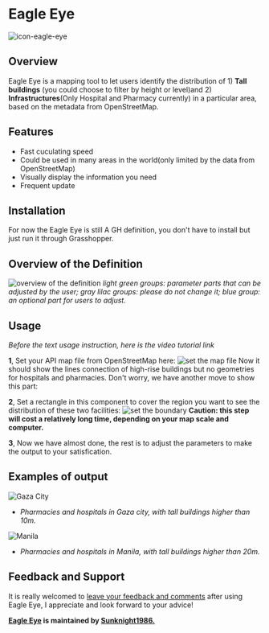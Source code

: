 # Eagle Eye
![icon-eagle-eye](https://user-images.githubusercontent.com/88772212/130043618-0f3d9ee4-57ff-43b3-9ee6-c0e91202c806.png)
## Overview 
Eagle Eye is a mapping tool to let users identify the distribution of 1) **Tall buildings** (you could choose to filter by height or level)and 2) **Infrastructures**(Only Hospital and Pharmacy currently) in a particular area, based on the metadata from OpenStreetMap.
## Features 
- Fast cuculating speed
- Could be used in many areas in the world(only limited by the data from OpenStreetMap)
- Visually display the information you need
- Frequent update
## Installation
For now the Eagle Eye is still A GH definition, you don't have to install but just run it through Grasshopper.
## Overview of the Definition
![overview of the definition](https://user-images.githubusercontent.com/88772212/130314660-cba453e5-da37-4c73-851d-7c779da1dae0.png)
*light green groups: parameter parts that can be adjusted by the user; gray lilac groups: please do not change it; blue group: an optional part for users to adjust.*
## Usage
*Before the text usage instruction, here is the video tutorial link*

**1**, Set your API map file from OpenStreetMap here:
![set the map file](https://user-images.githubusercontent.com/88772212/130316109-0482bb8c-5273-4f17-84a3-9e74f48e8576.png)
Now it should show the lines connection of high-rise buildings but no geometries for hospitals and pharmacies. Don't worry, we have another move to show this part:

**2**, Set a rectangle in this component to cover the region you want to see the distribution of these two facilities:
![set the boundary](https://user-images.githubusercontent.com/88772212/130316429-cbba50ee-8416-4fe3-abc4-26971d833792.png)
**Caution: this step will cost a relatively long time, depending on your map scale and computer.**

**3**, Now we have almost done, the rest is to adjust the parameters to make the output to your satisfication.
## Examples of output
![Gaza City](https://user-images.githubusercontent.com/88772212/130319089-3acf6249-dbb8-48d0-b305-e00a4f6b6a7d.png)
- *Pharmacies and hospitals in Gaza city, with tall buildings higher than 10m.*



![Manila](https://user-images.githubusercontent.com/88772212/130318835-6afb4683-319c-4f27-9c4e-e3462bc8b699.png)
- *Pharmacies and hospitals in Manila, with tall buildings higher than 20m.*

## Feedback and Support
It is really welcomed to [leave your feedback and comments](https://github.com/Sunknight1986/Eagle-Eye/discussions) after using Eagle Eye, I appreciate and look forward to your advice!



**[Eagle Eye](https://github.com/Sunknight1986/Eagle-Eye) is maintained by [Sunknight1986.](https://github.com/Sunknight1986)**
